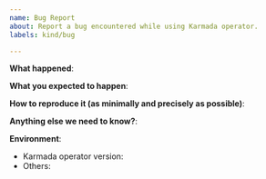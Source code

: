 ```yaml
---
name: Bug Report
about: Report a bug encountered while using Karmada operator.
labels: kind/bug

---
```


<!-- Please use this template while reporting a bug and provide as much info as possible. Not doing so may result in your bug not being addressed in a timely manner. Thanks!
-->

**What happened**:

**What you expected to happen**:

**How to reproduce it (as minimally and precisely as possible)**:

**Anything else we need to know?**:

**Environment**:
- Karmada operator version:
- Others:
